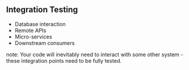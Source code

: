 ##  Integration Testing

<ul>
    <li class="fragment">Database interaction</li>
    <li class="fragment">Remote APIs</li>
    <li class="fragment">Micro-services</li>
    <li class="fragment">Downstream consumers</li>
</ul>

note:
    Your code will inevitably need to interact with some other system - these integration points need to be fully tested.
